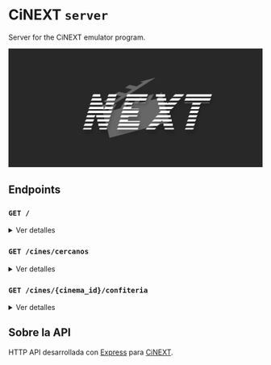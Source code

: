 # CiNEXT `server`

Server for the CiNEXT emulator program.

<img src="https://raw.githubusercontent.com/GNUfamilia-fisi/CiNEXT/main/media/CiNEXT%20logo.png"/>

## Endpoints

### `GET /`

<details>
    <summary>Ver detalles</summary>

    Returns the current status of the server.
</details>

### `GET /cines/cercanos`

<details>
  <summary>Ver detalles</summary>

    Devuelve la lista de los cines disponibles en la ciudad del usuario.

    La lista `cinemas`, de existir estará ordenada por cercanía al usuario.
    El primer cine siempre será el más cercano.

    Para determinar la ciudad y las coordenadas aproximadas del usuario, se hace
    uso de la librería [geoip-lite](https://www.npmjs.com/package/geoip-lite).

    Ejemplo de respuesta:

    ```jsonc
    {
        "city": "Lima",
        "cinemas": [
            {
                "cinema_id": "2705",
                "name": "Cinemark Gamarra",
                "city": "Lima"
            },
            // ...
        ],
        "nearest_id": "2705",
        "code": 200,
        "error": null
    }
    ```

    Cuando no hay cines disponibles en la ciudad del usuario, devuelve:

    ```json
    {
        "city": "<nombre_de_la_ciudad_muy_muy_lejana>",
        "cinemas": [],
        "nearest_id": null,
        "code": 404,
        "error": "No hay cines disponibles en tu ciudad"
    }
    ```

    Cuando no se puede determinar la ubicación del usuario, devuelve:

    ```json
    {
        "city": null,
        "cinemas": [],
        "nearest_id": null,
        "code": 500,
        "error": "No se pudo determinar la ubicación"
    }
    ```

    En caso de errores internos, devuelve:

    ```json
    {
        "city": null,
        "cinemas": [],
        "nearest_id": null,
        "code": 503,
        "error": "Error al cargar los cines"
    }
    ```

    En cualquiera de estos casos, se recomienda usar el endpoint `/cines` para
    obtener la lista completa de cines disponibles.

</details>

### `GET /cines/{cinema_id}/confiteria`

<details>
    <summary>Ver detalles</summary>

    Devuelve la lista de productos de la confitería de un cine determinado.

    Ejemplo de respuesta:

    ```json
    {
        "confiteria": [
            {
                "item_id": "528",
                "name": "*COMBO TRIO CMK SAL",
                "description": "3 Canchitas medianas saladas + 3 Gaseosas medianas",
                "priceInCents": 7100
            },
            {
                "item_id": "529",
                "name": "*COMBO DUO CMK SAL",
                "description": "2 Canchitas grandes saladas + 2 Gaseosas grandes",
                "priceInCents": 5600
            },
        ],
        "code": 200,
        "error": null
    }
    ```

    Si el `cinema_id` proporcionado no pertenece a ningún cine, devuelve:

    ```json
    {
        "confiteria": [],
        "code": 404,
        "error": "Cine no encontrado"
    }
    ```
</details>

## Sobre la API

HTTP API desarrollada con [Express](https://expressjs.com/) para
[CiNEXT](https://nodejs.org/).
